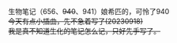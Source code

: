 生物笔记（656、~~940~~、941）娘希匹的，可怜了940<br>
~~今天有点小插曲，先不急着写了(20230918)~~<br>
~~我是真不知道生化的笔记怎么记，只好先手写了。~~<br>